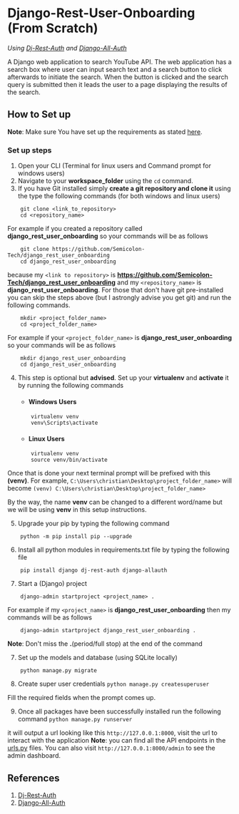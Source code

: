 # Django-Rest-User-Onboarding (From Scratch)
*Using [Dj-Rest-Auth](https://github.com/jazzband/dj-rest-auth) and [Django-All-Auth](https://github.com/pennersr/django-allauth)*

A Django web application to search YouTube API. The web application has a search box where user can input search text and a search button to click afterwards to initiate the search. When the button is clicked and the search query is submitted then it leads the user to a page displaying the results of the search.

## How to Set up
__Note__: Make sure You have set up the requirements as stated [here](https://github.com/Semicolon-Tech/django-rest-user-onboarding/blob/master/README.md#prerequisite).

### Set up steps
1. Open your CLI (Terminal for linux users and Command prompt for windows users)
2. Navigate to your __workspace_folder__ using the `cd` command.
3. If you have Git installed simply __create a git repository and clone it__ using the type the following commands (for both windows and linux users)
```
    git clone <link_to_repository>
    cd <repository_name>
```

For example if you created a repository called __django_rest_user_onboarding__ so your commands will be as follows
```
    git clone https://github.com/Semicolon-Tech/django_rest_user_onboarding
    cd django_rest_user_onboarding
```

because my `<link to repository>` is __https://github.com/Semicolon-Tech/django_rest_user_onboarding__ and my `<repository_name>` is __django_rest_user_onboarding__. For those that don't have git pre-installed you can skip the steps above (but I astrongly advise you get git) and run the following commands.
```
    mkdir <project_folder_name>
    cd <project_folder_name>
```

For example if your `<project_folder_name>` is __django_rest_user_onboarding__ so your commands will be as follows
```
    mkdir django_rest_user_onboarding
    cd django_rest_user_onboarding
```

4. This step is optional but __advised__. Set up your __virtualenv__ and __activate__ it by running the following commands
    - #### Windows Users
    ```
        virtualenv venv
        venv\Scripts\activate
    ```

    - #### Linux Users
    ```
        virtualenv venv
        source venv/bin/activate
    ```

Once that is done your next terminal prompt will be prefixed with this __(venv)__. For example,
    ```
    C:\Users\christian\Desktop\project_folder_name>
    ```
will become 
    ```
    (venv) C:\Users\christian\Desktop\project_folder_name>
    ```

By the way, the name __venv__ can be changed to a different word/name but we will be using __venv__ in this setup instructions.

5. Upgrade your pip by typing the following command
```
    python -m pip install pip --upgrade
```

6. Install all python modules in requirements.txt file by typing the following file
```
    pip install django dj-rest-auth django-allauth
```

7. Start a (Django) project
```
    django-admin startproject <project_name> .
```

For example if my `<project_name>` is __django_rest_user_onboarding__ then my commands will be as follows
```
    django-admin startproject django_rest_user_onboarding .
```

__Note__: Don't miss the __.__(period/full stop) at the end of the command

7. Set up the models and database (using SQLite locally)
```
    python manage.py migrate
```

8. Create super user credentials
    `python manage.py createsuperuser`

Fill the required fields when the prompt comes up.

9. Once all packages have been successfully installed run the following command
    `python manage.py runserver`

it will output a url looking like this `http://127.0.0.1:8000`, visit the url to interact with the application
__Note__: you can find all the API endpoints in the [urls.py]() files. You can also visit `http://127.0.0.1:8000/admin` to see the admin dashboard.


## References
1. [Dj-Rest-Auth](https://github.com/jazzband/dj-rest-auth)
2. [Django-All-Auth](https://github.com/pennersr/django-allauth)